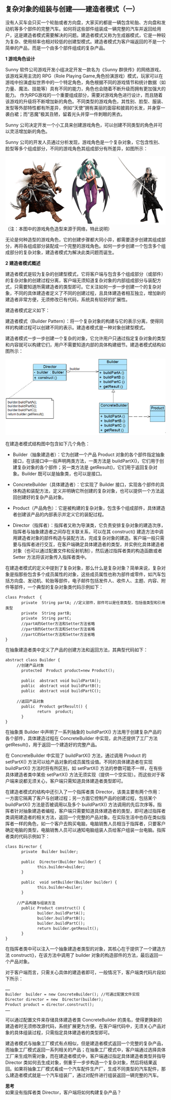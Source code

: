 ## 复杂对象的组装与创建——建造者模式（一）  

没有人买车会只买一个轮胎或者方向盘，大家买的都是一辆包含轮胎、方向盘和发动机等多个部件的完整汽车。如何将这些部件组装成一辆完整的汽车并返回给用户，这是建造者模式需要解决的问题。建造者模式又称为生成器模式，它是一种较为复杂、使用频率也相对较低的创建型模式。建造者模式为客户端返回的不是一个简单的产品，而是一个由多个部件组成的复杂产品。  

**1 游戏角色设计**  

Sunny 软件公司游戏开发小组决定开发一款名为《Sunny 群侠传》的网络游戏，该游戏采用主流的 RPG（Role Playing Game,角色扮演游戏）模式，玩家可以在游戏中扮演虚拟世界中的一个特定角色，角色根据不同的游戏情节和统计数据（如力量、魔法、技能等）具有不同的能力，角色也会随着不断升级而拥有更加强大的能力。
作为RPG游戏的一个重要组成部分，需要对游戏角色进行设计，而且随着该游戏的升级将不断增加新的角色。不同类型的游戏角色，其性别、脸型、服装、发型等外部特性都有所差异，例如“天使”拥有美丽的面容和披肩的长发，并身穿一袭白裙；而“恶魔”极其丑陋，留着光头并穿一件刺眼的黑衣。  

Sunny 公司决定开发一个小工具来创建游戏角色，可以创建不同类型的角色并可以灵活增加新的角色。  

Sunny 公司的开发人员通过分析发现，游戏角色是一个复杂对象，它包含性别、脸型等多个组成部分，不同的游戏角色其组成部分有所差异，如图所示：  

![几种不同的游戏角色造型](images/1333532286_6936.gif) 
（注：本图中的游戏角色造型来源于网络，特此说明）  

无论是何种造型的游戏角色，它的创建步骤都大同小异，都需要逐步创建其组成部分，再将各组成部分装配成一个完整的游戏角色。如何一步步创建一个包含多个组成部分的复杂对象，建造者模式为解决此类问题而诞生。  

**2 建造者模式概述**  

建造者模式是较为复杂的创建型模式，它将客户端与包含多个组成部分（或部件）的复杂对象的创建过程分离，客户端无须知道复杂对象的内部组成部分与装配方式，只需要知道所需建造者的类型即可。它关注如何一步一步创建一个的复杂对象，不同的具体建造者定义了不同的创建过程，且具体建造者相互独立，增加新的建造者非常方便，无须修改已有代码，系统具有较好的扩展性。  

建造者模式定义如下：  

建造者模式（Builder Pattern）：将一个复杂对象的构建与它的表示分离，使得同样的构建过程可以创建不同的表示。建造者模式是一种对象创建型模式。  

建造者模式一步一步创建一个复杂的对象，它允许用户只通过指定复杂对象的类型和内容就可以构建它们，用户不需要知道内部的具体构建细节。建造者模式结构如图所示：

![建造者模式结构图](images/1333532291_9501.gif)    

在建造者模式结构图中包含如下几个角色：  

- Builder（抽象建造者）：它为创建一个产品 Product 对象的各个部件指定抽象接口，在该接口中一般声明两类方法，一类方法是 buildPartX()，它们用于创建复杂对象的各个部件；另一类方法是 getResult()，它们用于返回复杂对象。Builder 既可以是抽象类，也可以是接口。  

- ConcreteBuilder（具体建造者）：它实现了 Builder 接口，实现各个部件的具体构造和装配方法，定义并明确它所创建的复杂对象，也可以提供一个方法返回创建好的复杂产品对象。  

- Product（产品角色）：它是被构建的复杂对象，包含多个组成部件，具体建造者创建该产品的内部表示并定义它的装配过程。  

- Director（指挥者）：指挥者又称为导演类，它负责安排复杂对象的建造次序，指挥者与抽象建造者之间存在关联关系，可以在其 construct() 建造方法中调用建造者对象的部件构造与装配方法，完成复杂对象的建造。客户端一般只需要与指挥者进行交互，在客户端确定具体建造者的类型，并实例化具体建造者对象（也可以通过配置文件和反射机制），然后通过指挥者类的构造函数或者 Setter 方法将该对象传入指挥者类中。  

在建造者模式的定义中提到了复杂对象，那么什么是复杂对象？简单来说，复杂对象是指那些包含多个成员属性的对象，这些成员属性也称为部件或零件，如汽车包括方向盘、发动机、轮胎等部件，电子邮件包括发件人、收件人、主题、内容、附件等部件，一个典型的复杂对象类代码示例如下：  

```
class Product  {
       private  String partA; //定义部件，部件可以是任意类型，包括值类型和引用类型
       private  String partB;
       private  String partC;
       //partA的Getter方法和Setter方法省略
       //partB的Getter方法和Setter方法省略
       //partC的Getter方法和Setter方法省略
}  
```

在抽象建造者类中定义了产品的创建方法和返回方法，其典型代码如下：  

```
abstract class Builder {
     //创建产品对象
       protected  Product product=new Product();
      
       public  abstract void buildPartA();
       public  abstract void buildPartB();
       public  abstract void buildPartC();
      
     //返回产品对象
       public  Product getResult() {
              return  product;
       }
}
```

在抽象类 Builder 中声明了一系列抽象的 buildPartX() 方法用于创建复杂产品的各个部件，具体建造过程在 ConcreteBuilder 中实现，此外还提供了工厂方法 getResult()，用于返回一个建造好的完整产品。  

在 ConcreteBuilder 中实现了 buildPartX() 方法，通过调用 Product 的 setPartX() 方法可以给产品对象的成员属性设值。不同的具体建造者在实现 buildPartX() 方法时将有所区别，如 setPartX() 方法的参数可能不一样，在有些具体建造者类中某些 setPartX() 方法无须实现（提供一个空实现）。而这些对于客户端来说都无须关心，客户端只需知道具体建造者类型即可。  

在建造者模式的结构中还引入了一个指挥者类 Director，该类主要有两个作用：一方面它隔离了客户与创建过程；另一方面它控制产品的创建过程，包括某个buildPartX() 方法是否被调用以及多个 buildPartX() 方法调用的先后次序等。指挥者针对抽象建造者编程，客户端只需要知道具体建造者的类型，即可通过指挥者类调用建造者的相关方法，返回一个完整的产品对象。在实际生活中也存在类似指挥者一样的角色，如一个客户去购买电脑，电脑销售人员相当于指挥者，只要客户确定电脑的类型，电脑销售人员可以通知电脑组装人员给客户组装一台电脑。指挥者类的代码示例如下：  

```
class Director {
       private  Builder builder;
      
       public  Director(Builder builder) {
              this.builder=builder;
       }
      
       public  void setBuilder(Builder builder) {
              this.builder=builer;
       }
      
     //产品构建与组装方法
       public Product construct() {
              builder.buildPartA();
              builder.buildPartB();
              builder.buildPartC();
              return builder.getResult();
       }
}
```

在指挥者类中可以注入一个抽象建造者类型的对象，其核心在于提供了一个建造方法 construct()，在该方法中调用了 builder 对象的构造部件的方法，最后返回一个产品对象。  

对于客户端而言，只需关心具体的建造者即可，一般情况下，客户端类代码片段如下所示：

```
……
Builder  builder = new ConcreteBuilder(); //可通过配置文件实现
Director director = new  Director(builder);
Product product = director.construct();
……
```

可以通过配置文件来存储具体建造者类 ConcreteBuilder 的类名，使得更换新的建造者时无须修改源代码，系统扩展更为方便。在客户端代码中，无须关心产品对象的具体组装过程，只需指定具体建造者的类型即可。  

建造者模式与抽象工厂模式有点相似，但是建造者模式返回一个完整的复杂产品，而抽象工厂模式返回一系列相关的产品；在抽象工厂模式中，客户端通过选择具体工厂来生成所需对象，而在建造者模式中，客户端通过指定具体建造者类型并指导 Director 类如何去生成对象，侧重于一步步构造一个复杂对象，然后将结果返回。如果将抽象工厂模式看成一个汽车配件生产厂，生成不同类型的汽车配件，那么建造者模式就是一个汽车组装厂，通过对配件进行组装返回一辆完整的汽车。  
 
**思考**  
如果没有指挥者类 Director，客户端将如何构建复杂产品？